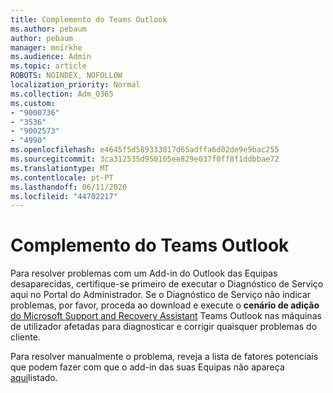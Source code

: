 ```yaml
---
title: Complemento do Teams Outlook
ms.author: pebaum
author: pebaum
manager: mnirkhe
ms.audience: Admin
ms.topic: article
ROBOTS: NOINDEX, NOFOLLOW
localization_priority: Normal
ms.collection: Adm_O365
ms.custom:
- "9000736"
- "3536"
- "9002573"
- "4990"
ms.openlocfilehash: e4645f5d589333817d65adffa6d02de9e9bac255
ms.sourcegitcommit: 3ca312535d950105ee829e037f0ff8f1ddbbae72
ms.translationtype: MT
ms.contentlocale: pt-PT
ms.lasthandoff: 06/11/2020
ms.locfileid: "44702217"
---
```

# <a name="teams-outlook-add-in"></a>Complemento do Teams Outlook

Para resolver problemas com um Add-in do Outlook das Equipas desaparecidas, certifique-se primeiro de executar o Diagnóstico de Serviço aqui no Portal do Administrador.  Se o Diagnóstico de Serviço não indicar problemas, por favor, proceda ao download e execute o **cenário de adição** [do Microsoft Support and Recovery Assistant](https://aka.ms/SaRA-TeamsAddInScenario) Teams Outlook nas máquinas de utilizador afetadas para diagnosticar e corrigir quaisquer problemas do cliente.

Para resolver manualmente o problema, reveja a lista de fatores potenciais que podem fazer com que o add-in das suas Equipas não apareça [aqui](https://docs.microsoft.com/microsoftteams/teams-add-in-for-outlook#teams-meeting-add-in-in-outlook-for-windows-does-not-show)listado.
